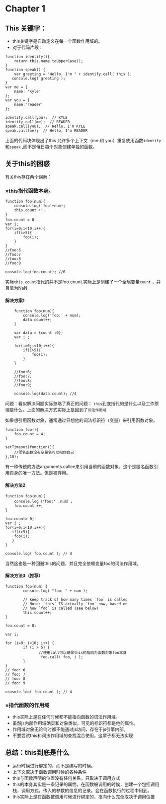# Chapter 1

## This 关键字：
* this关键字是自动定义在每一个函数作用域的。
* 对于代码片段：

```
function identify(){
    return this.name.toUpperCase();
}
function speak() {
    var greeting = "Hello, I'm " + identify.call( this );
   console.log( greeting );
}
var me = {
    name: 'Kyle'
};
var you = {
    name:'reader'
};

identify.call(you);  // KYLE
identify.call(me);  // READER
speak.call(you);  // Hello, I'm KYLE
speak.call(me);  // Hello, I'm READER
```

上面的代码块体现出了this 允许多个上下文（me 和 you）重复使用函数`identify` 和`speak` ,而不是俄日每个对象创建单独的函数。

## 关于this的困惑

有关this存在两个误解：

### ×this指代函数本身。
```
function foo(num){
    console.log('foo'+num);
    this.count ++;
}
foo.count = 0；
var i;
for(i=0;i<10;i++){
    if(i>5){
        foo(i);
    }
}
//foo:6
//foo:7
//foo:8
//foo:9

console.log(foo.count); //0
```

实际`this.count`指代的并不是foo.count.实际上是创建了一个全局变量`count` ，并且值为NaN

#### 解决方案1

```
    function foo(num){
        console.log('foo:' + num);
        data.count++;
    }
    
    var data = {count :0};
    var i ;
    
    for(i=0;i<10;i++){
        if(I>5){
            foo(i);
        }
    }
    
    //foo:6;
    //foo:7;
    //foo:8;
    //foo:9;
    
    console.log(data.count); //4
```

问题：看似解决问题实际忽略了真正的问题： `this`到底指代的是什么以及工作原理是什么。上面的解决方式实际上是回到了`词法作用域`

如果想引用函数对象，通常通过只想他的词法标识符（变量）来引用函数对象。

```
function foo(){
    foo.count = 4;
}

setTimeout(function(){
    //匿名函数没有变量名可以指向自己    
},10);
```

有一种传统的方法arguments.callee来引用当前的函数对象，这个是匿名函数引用自身的唯一方法。但是被弃用。

#### 解决方法2

```
function foo(num){
    console.log（'foo:' ,num）;
    foo.count ++;
}

foo.count= 0;
var i ;
for(i=0;i<10;i++){
   if(i>5){
    foo(i);
   }
}

console.log( foo.count ); // 4
```

当然这也是一种回避this的问题，并且完全依赖变量foo的词法作用域。

#### 解决方法3（推荐）

```
function foo(num) {
        console.log( "foo: " + num );

        // keep track of how many times `foo` is called
        // Note: `this` IS actually `foo` now, based on
        // how `foo` is called (see below)
        this.count++;
}

foo.count = 0;

var i;

for (i=0; i<10; i++) {
        if (i > 5) {
               //使用call可以确保this的指向为函数对象foo本身
                foo.call( foo, i );
        }
}
// foo: 6
// foo: 7
// foo: 8
// foo: 9

console.log( foo.count ); // 4
```

### ×指代函数的作用域

* this实际上是在任何时候都不能指向函数的词法作用域。
* 虽然js内部作用域确实和对象类似，可见的标识符都是他的属性。
* 作用域对象无论何时都不能通过js访问，存在于js引擎内部。
* 不要尝试this和词法作用域的查找混合使用，这辈子都无法实现


## 总结：this到底是什么

* 运行时候进行绑定的，而不是编写的时候。
* 上下文取决于函数调用时候的各种条件
* this与函数声明的位置没有任何关系，只取决于调用方式
* this的本身其实是一条记录的属性。在函数被调用的时候，创建一个包括调用栈，调用方式，传入的参数的信息的记录。会在函数执行的过程中用到。
* this实际上是在函数被调用时候进行绑定的，指向什么完全取决于调用位置